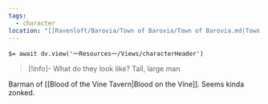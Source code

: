 ```yaml
---
tags:
  - character
location: "[[Ravenloft/Barovia/Town of Barovia/Town of Barovia.md|Town of Barovia]]"
---
```


`$= await dv.view('一Resources一/Views/characterHeader')`

> [!info]- What do they look like?
> Tall, large man

Barman of [[Blood of the Vine Tavern|Blood on the Vine]]. Seems kinda zonked.

